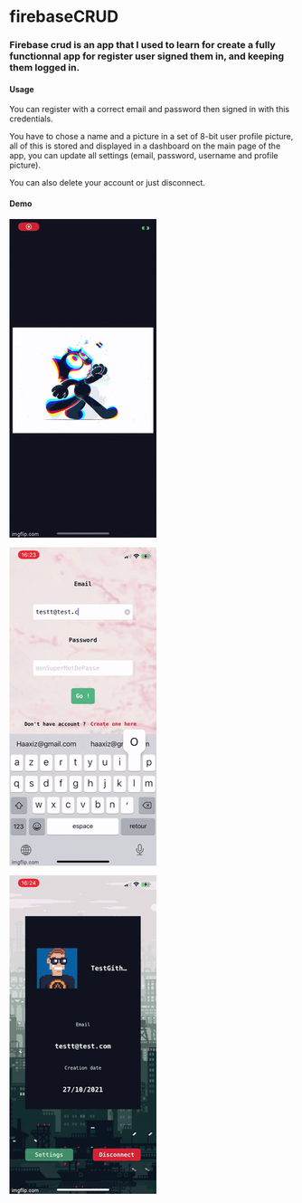 # firebaseCRUD

### Firebase crud is an app that I used to learn for create a fully functionnal app for register user signed them in,  and keeping them logged in.

#### Usage

You can register with a correct email and password then signed in with this credentials.

You have to chose a name and a picture in a set of 8-bit user profile picture, all of this is stored and displayed in a dashboard on the main page
of the app, you can update all settings (email, password, username and profile picture).

You can also delete your account or just disconnect.

#### Demo

![Demo1](https://github.com/Monokouma/firebaseCRUD/blob/main/5s0fha.gif)

![Demo2](https://github.com/Monokouma/firebaseCRUD/blob/main/5s0fnu.gif)

![Demo3](https://github.com/Monokouma/firebaseCRUD/blob/main/5s0fry.gif)
